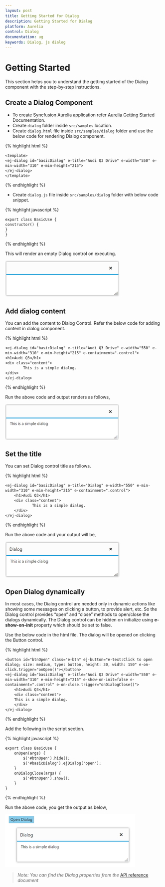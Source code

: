 ```yaml
---
layout: post
title: Getting Started for Dialog
description: Getting Started for Dialog
platform: Aurelia
control: Dialog
documentation: ug
keywords: Dialog, js dialog
---
```


# Getting Started

This section helps you to understand the getting started of the Dialog component with the step-by-step instructions.

## Create a Dialog Component

*	To create Syncfusion Aurelia application refer [Aurelia Getting Started](https://help.syncfusion.com/aurelia/overview#getting-started) Documentation.
*	Create `dialog` folder inside `src/samples` location.
* Create `dialog.html` file inside `src/samples/dialog` folder and use the below code for rendering Dialog component.

{% highlight html %}

    <template>
    <ej-dialog id="basicDialog" e-title="Audi Q3 Drive" e-width="550" e-min-width="310" e-min-height="215">
    </ej-dialog>
    </template>


{% endhighlight %}
 

* Create `dialog.js` file inside `src/samples/dialog` folder with below code snippet.

{% highlight javascript %}

    export class BasicUse {
    constructor() {    
    }
    }

{% endhighlight %}

This will render an empty Dialog control on executing.

![](Getting_Started_images/getting-started-img1.png)

## Add dialog content

You can add the content to Dialog Control. Refer the below code for adding content in dialog component. 

{% highlight html %}

    <ej-dialog id="basicDialog" e-title="Audi Q3 Drive" e-width="550" e-min-width="310" e-min-height="215" e-containment=".control">
    <h1>Audi Q3</h1>
    <div class="content">
            This is a simple dialog.
    </div>
    </ej-dialog>

{% endhighlight %}

Run the above code and output renders as follows,

![](Getting_Started_images/getting-started-img2.png)

## Set the title

You can set Dialog control title as follows.

{% highlight html %}

    <ej-dialog id="basicDialog" e-title="Dialog" e-width="550" e-min-width="310" e-min-height="215" e-containment=".control">
        <h1>Audi Q3</h1>
        <div class="content">
                This is a simple dialog.
        </div>
    </ej-dialog>


{% endhighlight %}

Run the above code and your output will be,

![](Getting_Started_images/getting-started-img3.png)

## Open Dialog dynamically

In most cases, the Dialog control are needed only in dynamic actions like showing some messages on clicking a button, to provide alert, etc. So the Dialog control provides “open” and “close” methods to open/close the dialogs dynamically.
The Dialog control can be hidden on initialize using **e-show-on-init** property which should be set to false. 

Use the below code in the html file. The dialog will be opened on clicking the Button control.

{% highlight html %}

    <button id="btnOpen" class="e-btn" ej-button="e-text:Click to open dialog; size: medium, type: button, height: 30, width: 150" e-on-click.trigger="onOpen()"></button>
    <ej-dialog id="basicDialog" e-title="Audi Q3 Drive" e-width="550" e-min-width="310" e-min-height="215" e-show-on-init=false e-containment=".control" e-on-close.trigger="onDialogClose()">
        <h1>Audi Q3</h1>
        <div class="content">
        This is a simple dialog.
        </div>
    </ej-dialog>


{% endhighlight %}

Add the following in the script section.

{% highlight javascript %}

    export class BasicUse {
        onOpen(args) {
            $('#btnOpen').hide();
            $('#basicDialog').ejDialog('open');
        }
        onDialogClose(args) {
            $('#btnOpen').show();
        }
    }

{% endhighlight %}

Run the above code, you get the output as below,

![](Getting_Started_images/getting-started-img4.png)

> _Note:_ _You can find the Dialog properties from the_ [API reference](https://help.syncfusion.com/api/js/ejdialog) _document_
